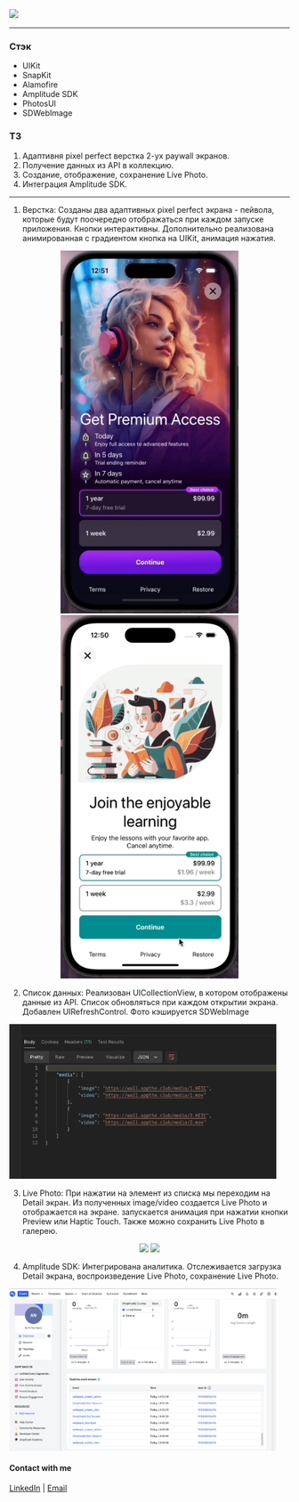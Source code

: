 <img src="https://img.shields.io/badge/Swift-UIKit-success">


---

### Стэк
- UIKit
- SnapKit
- Alamofire
- Amplitude SDK
- PhotosUI
- SDWebImage

### ТЗ
1. Адаптивня pixel perfect верстка 2-ух paywall экранов.
2. Получение данных из API в коллекцию.
3. Создание, отображение, сохранение Live Photo.
4. Интеграция Amplitude SDK.

---

1) Верстка: Созданы два адаптивных pixel perfect экрана - пейвола, которые будут поочередно отображаться при каждом запуске приложения. Кнопки интерактивны.
   Дополнительно реализована анимированная с градиентом кнопка на UIKit, анимация нажатия.
<p align="center">
      <img src="https://github.com/ThugiOS/AkimTest/blob/main/media/1pay.gif" width="320"> <img src="https://github.com/ThugiOS/AkimTest/blob/main/media/2pay.gif" width="320">
</p>

2) Список данных: Реализован UICollectionView, в котором отображены данные из API. Список обновляться при каждом открытии экрана. Добавлен UIRefreshControl. Фото кэшируется SDWebImage
 <img src="https://github.com/ThugiOS/AkimTest/blob/main/media/api.png" width="480">
 
3) Live Photo: При нажатии на элемент из списка мы переходим на Detail экран. Из полученных image/video создается Live Photo и отображается на экране. запускается анимация при нажатии кнопки Preview или Haptic Touch. Также можно сохранить Live Photo в галерею.
<p align="center">
      <img src="https://github.com/ThugiOS/AkimTest/blob/main/media/livephoto.gif" width="320"> <img src="https://github.com/ThugiOS/AkimTest/blob/main/media/gall.gif" width="320">
</p>

4) Amplitude SDK: Интегрирована аналитика. Отслеживается загрузка Detail экрана, воспроизведение Live Photo, сохранение Live Photo.
 <img src="https://github.com/ThugiOS/AkimTest/blob/main/media/amplitude.png" width="480">



#### Contact with me
[LinkedIn](https://www.linkedin.com/in/artem-swift/) | [Email](mailto:artem.ios.nikitin@gmail.com "artem.ios.nikitin@gmail.com")
